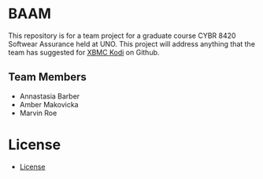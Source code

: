 # BAAM

This repository is for a team project for a graduate course CYBR 8420 Softwear Assurance held at UNO. This project will address anything that the team has suggested for [XBMC Kodi](https://github.com/xbmc/xbmc) on Github.

## Team Members

- Annastasia Barber
- Amber Makovicka
- Marvin Roe

# License 
- [License](https://github.com/mroejr/BAAM/blob/master/LICENSE)
